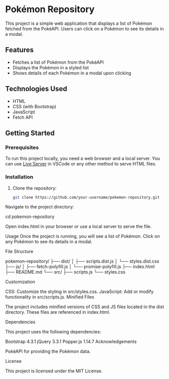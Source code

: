 # Pokémon Repository

This project is a simple web application that displays a list of Pokémon fetched from the PokéAPI. Users can click on a Pokémon to see its details in a modal.

## Features

- Fetches a list of Pokémon from the PokéAPI
- Displays the Pokémon in a styled list
- Shows details of each Pokémon in a modal upon clicking

## Technologies Used

- HTML
- CSS (with Bootstrap)
- JavaScript
- Fetch API

## Getting Started

### Prerequisites

To run this project locally, you need a web browser and a local server. You can use [Live Server](https://marketplace.visualstudio.com/items?itemName=ritwickdey.LiveServer) in VSCode or any other method to serve HTML files.

### Installation

1. Clone the repository:
   ```sh
   git clone https://github.com/your-username/pokemon-repository.git
   ```

Navigate to the project directory:

cd pokemon-repository

Open index.html in your browser or use a local server to serve the file.

Usage
Once the project is running, you will see a list of Pokémon. Click on any Pokémon to see its details in a modal.

File Structure

pokemon-repository/
├── dist/
│ ├── scripts.dist.js
│ └── styles.dist.css
├── js/
│ ├── fetch-polyfill.js
│ └── promise-polyfill.js
├── index.html
├── README.md
└── src/
├── scripts.js
└── styles.css

Customization

CSS: Customize the styling in src/styles.css.
JavaScript: Add or modify functionality in src/scripts.js.
Minified Files

The project includes minified versions of CSS and JS files located in the dist directory. These files are referenced in index.html.

Dependencies

This project uses the following dependencies:

Bootstrap 4.3.1
jQuery 3.3.1
Popper.js 1.14.7
Acknowledgements

PokéAPI for providing the Pokémon data.

License

This project is licensed under the MIT License.
